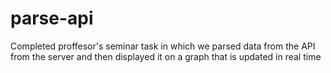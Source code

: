 # parse-api
Completed proffesor's seminar task in which we parsed data from the API from the server and then displayed it on a graph that is updated in real time
